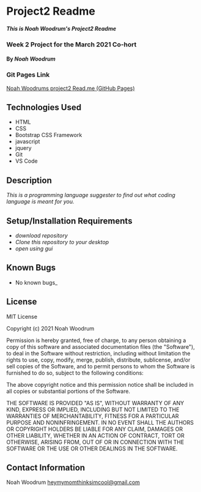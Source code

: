 # Project2 Readme

#### _This is Noah Woodrum's Project2 Readme_
### Week 2 Project for the March 2021 Co-hort 
#### By _**Noah Woodrum**_

### Git Pages Link
[Noah Woodrums project2 Read.me (GitHub Pages)](http://127.0.0.1:5500/index.html)

## Technologies Used

* HTML
* CSS
* Bootstrap CSS Framework
* javascript
* jquery
* Git
* VS Code

## Description

_This is a programming language suggester to find out what coding language is meant for you._

## Setup/Installation Requirements

* _download repository_
* _Clone this repository to your desktop_
* _open using gui_

## Known Bugs

* No known bugs_

## License 

MIT License

Copyright (c) 2021 Noah Woodrum

Permission is hereby granted, free of charge, to any person obtaining a copy
of this software and associated documentation files (the "Software"), to deal
in the Software without restriction, including without limitation the rights
to use, copy, modify, merge, publish, distribute, sublicense, and/or sell
copies of the Software, and to permit persons to whom the Software is
furnished to do so, subject to the following conditions:

The above copyright notice and this permission notice shall be included in all
copies or substantial portions of the Software.

THE SOFTWARE IS PROVIDED "AS IS", WITHOUT WARRANTY OF ANY KIND, EXPRESS OR
IMPLIED, INCLUDING BUT NOT LIMITED TO THE WARRANTIES OF MERCHANTABILITY,
FITNESS FOR A PARTICULAR PURPOSE AND NONINFRINGEMENT. IN NO EVENT SHALL THE
AUTHORS OR COPYRIGHT HOLDERS BE LIABLE FOR ANY CLAIM, DAMAGES OR OTHER
LIABILITY, WHETHER IN AN ACTION OF CONTRACT, TORT OR OTHERWISE, ARISING FROM,
OUT OF OR IN CONNECTION WITH THE SOFTWARE OR THE USE OR OTHER DEALINGS IN THE
SOFTWARE. 

## Contact Information

Noah Woodrum heymymomthinksimcool@gmail.com